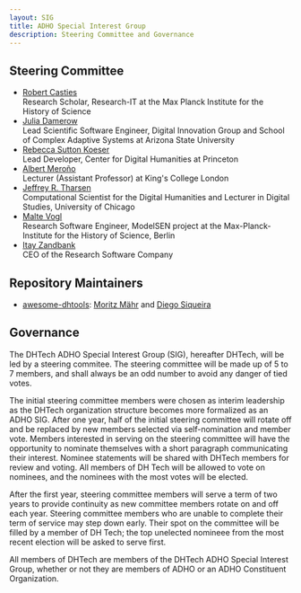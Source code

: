```yaml
---
layout: SIG
title: ADHO Special Interest Group
description: Steering Committee and Governance
---
```


## Steering Committee

* [Robert Casties](https://www.mpiwg-berlin.mpg.de/users/casties)<br/>
  Research Scholar, Research-IT at the Max Planck Institute for the History of Science
* [Julia Damerow](https://diging.asu.edu/people/index.html)<br/>
  Lead Scientific Software Engineer, Digital Innovation Group and School of Complex Adaptive Systems at Arizona State University
* [Rebecca Sutton Koeser](https://cdh.princeton.edu/people/rebecca-sutton-koeser/)<br/>
  Lead Developer, Center for Digital Humanities at Princeton
* [Albert Meroño](https://albertmeronyo.org/)<br/>
  Lecturer (Assistant Professor) at King's College London
* [Jeffrey R. Tharsen](http://www.tharsen.net/)<br/>
  Computational Scientist for the Digital Humanities and Lecturer in Digital Studies, University of Chicago
* [Malte Vogl](https://www.mpiwg-berlin.mpg.de/users/mvogl)<br/>
  Research Software Engineer, ModelSEN project at the Max-Planck-Institute for the History of Science, Berlin
* [Itay Zandbank](http://www.researchsoftware.co.il/)<br/>
  CEO of the Research Software Company

## Repository Maintainers

* [awesome-dhtools](https://dh-tech.github.io/awesome-dhtools/): [Moritz Mähr](https://github.com/maehr) and [Diego Siqueira](https://github.com/diegosiqueir4)



## Governance

The DHTech ADHO Special Interest Group (SIG), hereafter DHTech, will be led by a steering commitee. The steering committee will be made up of 5 to 7 members, and shall always be an odd number to avoid any danger of tied votes.

The initial steering committee members were chosen as interim leadership as the DHTech organization structure becomes more formalized as an ADHO SIG. After one year, half of the initial steering committee will rotate off and be replaced by new members selected via self-nomination and member vote. Members interested in serving on the steering committee will have the opportunity to nominate themselves with a short paragraph communicating their interest. Nominee statements will be shared with DHTech members for review and voting. All members of DH Tech will be allowed to vote on nominees, and the nominees with the most votes will be elected.

After the first year, steering committee members will serve a term of two years to provide continuity as new committee members rotate on and off each year.  Steering committee members who are unable to complete their term of service may step down early. Their spot on the committee will be filled by a member of DH Tech; the top unelected nomineee from the most recent election will be asked to serve first.

All members of DHTech are members of the DHTech ADHO Special Interest Group, whether or not they are members of ADHO or an ADHO Constituent Organization.
